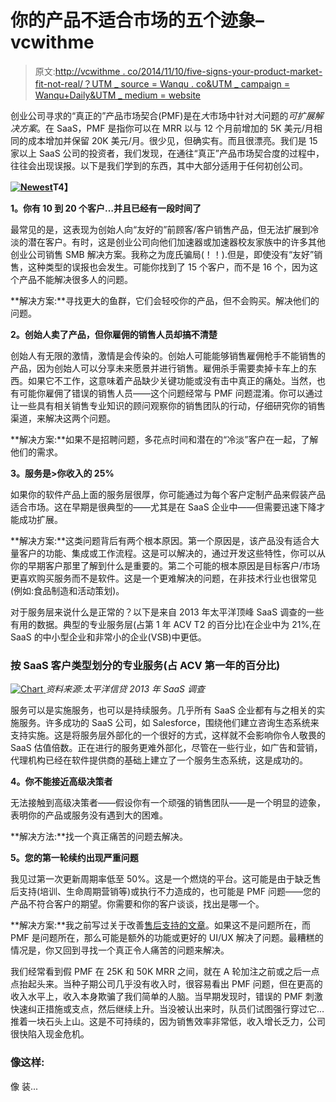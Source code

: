 # 你的产品不适合市场的五个迹象–vcwithme

> 原文:[http://vcwithme . co/2014/11/10/five-signs-your-product-market-fit-not-real/？UTM _ source = Wanqu . co&UTM _ campaign = Wanqu+Daily&UTM _ medium = website](http://vcwithme.co/2014/11/10/five-signs-your-product-market-fit-isnt-real/?utm_source=wanqu.co&utm_campaign=Wanqu+Daily&utm_medium=website)

创业公司寻求的“真正的”产品市场契合(PMF)是在*大*市场中针对*大*问题的*可扩展解决方案*。在 SaaS，PMF 是指你可以在 MRR 以与 12 个月前增加的 5K 美元/月相同的成本增加并保留 20K 美元/月。很少见，但确实有。而且很漂亮。我们是 15 家以上 SaaS 公司的投资者，我们发现，在通往“真正”产品市场契合度的过程中，往往会出现误报。以下是我们学到的东西，其中大部分适用于任何初创公司。

**[![Newest](../Images/8882895089aeac147240115b73162020.png)](https://i0.wp.com/vcwithme.co/wp-content/uploads/2014/11/newest.png?ssl=1)T4】**

**1。你有 10 到 20 个客户…并且已经有一段时间了**

最常见的是，这表现为创始人向“友好的”前顾客/客户销售产品，但无法扩展到冷淡的潜在客户。有时，这是创业公司向他们加速器或加速器校友家族中的许多其他创业公司销售 SMB 解决方案。我称之为庞氏骗局(！！).但是，即使没有“友好”销售，这种类型的误报也会发生。可能你找到了 15 个客户，而不是 16 个，因为这个产品不能解决很多人的问题。

**解决方案:**寻找更大的鱼群，它们会轻咬你的产品，但不会购买。解决他们的问题。

**2。创始人卖了产品，但你雇佣的销售人员却搞不清楚**

创始人有无限的激情，激情是会传染的。创始人可能能够销售雇佣枪手不能销售的产品，因为创始人可以分享未来愿景并进行销售。雇佣杀手需要卖掉卡车上的东西。如果它不工作，这意味着产品缺少关键功能或没有击中真正的痛处。当然，也有可能你雇佣了错误的销售人员——这个问题经常与 PMF 问题混淆。你可以通过让一些具有相关销售专业知识的顾问观察你的销售团队的行动，仔细研究你的销售渠道，来解决这两个问题。

**解决方案:**如果不是招聘问题，多花点时间和潜在的“冷淡”客户在一起，了解他们的需求。

**3。服务是>你收入的 25%**

如果你的软件产品上面的服务层很厚，你可能通过为每个客户定制产品来假装产品适合市场。这在早期是很典型的——尤其是在 SaaS 企业中——但需要迅速下降才能成功扩展。

**解决方案:**这类问题背后有两个根本原因。第一个原因是，该产品没有适合大量客户的功能、集成或工作流程。这是可以解决的，通过开发这些特性，你可以从你的早期客户那里了解到什么是重要的。第二个可能的根本原因是目标客户/市场更喜欢购买服务而不是软件。这是一个更难解决的问题，在非技术行业也很常见(例如:食品制造和活动策划)。

对于服务层来说什么是正常的？以下是来自 2013 年太平洋顶峰 SaaS 调查的一些有用的数据。典型的专业服务层(占第 1 年 ACV T2 的百分比)在企业中为 21%,在 SaaS 的中小型企业和非常小的企业(VSB)中更低。

### 按 SaaS 客户类型划分的专业服务(占 ACV 第一年的百分比)

[![Chart](../Images/c2464b3b46807c06e27c605a1a347aac.png) ](https://i0.wp.com/vcwithme.co/wp-content/uploads/2014/11/chart.png?ssl=1) *资料来源:太平洋信贷 2013 年 SaaS 调查*

服务可以是实施服务，也可以是持续服务。几乎所有 SaaS 企业都有与之相关的实施服务。许多成功的 SaaS 公司，如 Salesforce，围绕他们建立咨询生态系统来支持实施。这是将服务层外部化的一个很好的方式，这样就不会影响你令人敬畏的 SaaS 估值倍数。正在进行的服务更难外部化，尽管在一些行业，如广告和营销，代理机构已经在软件提供商的基础上建立了一个服务生态系统，这是成功的。

**4。你不能接近高级决策者**

无法接触到高级决策者——假设你有一个顽强的销售团队——是一个明显的迹象，表明你的产品或服务没有遇到大的困难。

**解决方法:**找一个真正痛苦的问题去解决。

**5。您的第一轮续约出现严重问题**

我见过第一次更新周期率低至 50%。这是一个燃烧的平台。这可能是由于缺乏售后支持(培训、生命周期营销等)或执行不力造成的，也可能是 PMF 问题——您的产品不符合客户的期望。你需要和你的客户谈谈，找出是哪一个。

**解决方案:**我之前写过关于改善[售后支持的文章](http://vcwithme.co/2014/02/17/avoid-a-churn-casaastrophe-dont-forget-the-service-in-saas/)。如果这不是问题所在，而 PMF 是问题所在，那么可能是额外的功能或更好的 UI/UX 解决了问题。最糟糕的情况是，你又回到寻找一个真正令人痛苦的问题来解决。

我们经常看到假 PMF 在 25K 和 50K MRR 之间，就在 A 轮加注之前或之后一点点抬起头来。当种子期公司几乎没有收入时，很容易看出 PMF 问题，但在更高的收入水平上，收入本身欺骗了我们简单的人脑。当早期发现时，错误的 PMF 刺激快速纠正措施或支点，然后继续上升。当没被认出来时，队员们试图强行穿过它…推着一块石头上山。这是不可持续的，因为销售效率非常低，收入增长乏力，公司很快陷入现金危机。

### 像这样:

像 装...
